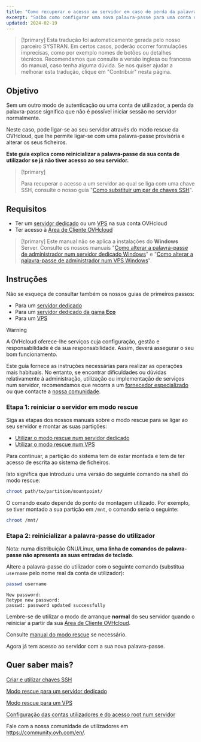 ```yaml
---
title: "Como recuperar o acesso ao servidor em caso de perda da palavra-passe do utilizador"
excerpt: "Saiba como configurar uma nova palavra-passe para uma conta de utilizador num sistema operativo GNU/Linux com o modo rescue OVHcloud"
updated: 2024-02-19
---
```


> [!primary]
> Esta tradução foi automaticamente gerada pelo nosso parceiro SYSTRAN. Em certos casos, poderão ocorrer formulações imprecisas, como por exemplo nomes de botões ou detalhes técnicos. Recomendamos que consulte a versão inglesa ou francesa do manual, caso tenha alguma dúvida. Se nos quiser ajudar a melhorar esta tradução, clique em "Contribuir" nesta página.
>

## Objetivo

Sem um outro modo de autenticação ou uma conta de utilizador, a perda da palavra-passe significa que não é possível iniciar sessão no servidor normalmente.

Neste caso, pode ligar-se ao seu servidor através do modo rescue da OVHcloud, que lhe permite ligar-se com uma palavra-passe provisória e alterar os seus ficheiros.

**Este guia explica como reinicializar a palavra-passe da sua conta de utilizador se já não tiver acesso ao seu servidor.**

> [!primary]
>
> Para recuperar o acesso a um servidor ao qual se liga com uma chave SSH, consulte o nosso guia "[Como substituir um par de chaves SSH](/pages/bare_metal_cloud/dedicated_servers/replacing-lost-ssh-key)".
>

## Requisitos

- Ter um [servidor dedicado](/links/bare-metal/bare-metal) ou um [VPS](https://www.ovhcloud.com/pt/vps/) na sua conta OVHcloud
- Ter acesso à [Área de Cliente OVHcloud](/links/manager)

> [!primary]
> Este manual não se aplica a instalações do **Windows** Server. Consulte os nossos manuais "[Como alterar a palavra-passe de administrador num servidor dedicado Windows](/pages/bare_metal_cloud/dedicated_servers/rcw-changing-admin-password-on-windows)" e "[Como alterar a palavra-passe de administrador num VPS Windows](/pages/bare_metal_cloud/virtual_private_servers/resetting_a_windows_password)".
>

## Instruções

Não se esqueça de consultar também os nossos guias de primeiros passos:

- Para um [servidor dedicado](/pages/bare_metal_cloud/dedicated_servers/getting-started-with-dedicated-server)
- Para um [servidor dedicado da gama **Eco**](/pages/bare_metal_cloud/dedicated_servers/getting-started-with-dedicated-server-eco)
- Para um [VPS](/pages/bare_metal_cloud/virtual_private_servers/starting_with_a_vps)

> [!warning]
>
> A OVHcloud oferece-lhe serviços cuja configuração, gestão e responsabilidade é da sua responsabilidade. Assim, deverá assegurar o seu bom funcionamento.
>
> Este guia fornece as instruções necessárias para realizar as operações mais habituais. No entanto, se encontrar dificuldades ou dúvidas relativamente à administração, utilização ou implementação de serviços num servidor, recomendamos que recorra a um [fornecedor especializado](/links/partner) ou que contacte a [nossa comunidade](https://community.ovh.com/en/).
>

<a name="step1"></a>

### Etapa 1: reiniciar o servidor em modo rescue

Siga as etapas dos nossos manuais sobre o modo rescue para se ligar ao seu servidor e montar as suas partições:

- [Utilizar o modo rescue num servidor dedicado](/pages/bare_metal_cloud/dedicated_servers/rescue_mode)
- [Utilizar o modo rescue num VPS](/pages/bare_metal_cloud/virtual_private_servers/rescue)

Para continuar, a partição do sistema tem de estar montada e tem de ter acesso de escrita ao sistema de ficheiros.

Isto significa que introduziu uma versão do seguinte comando na shell do modo rescue:

```bash
chroot path/to/partition/mountpoint/
```

O comando exato depende do ponto de montagem utilizado. Por exemplo, se tiver montado a sua partição em `/mnt`, o comando seria o seguinte:

```bash
chroot /mnt/
```

### Etapa 2: reinicializar a palavra-passe do utilizador

Nota: numa distribuição GNU/Linux, **uma linha de comandos de palavra-passe não apresenta as suas entradas de teclado**.

Altere a palavra-passe do utilizador com o seguinte comando (substitua `username` pelo nome real da conta de utilizador):

```bash
passwd username
```

```text
New password: 
Retype new password:
passwd: password updated successfully
```

Lembre-se de utilizar o modo de arranque **normal** do seu servidor quando o reiniciar a partir da sua [Área de Cliente OVHcloud](/links/manager).

Consulte [manual do modo rescue](#step1) se necessário.

Agora já tem acesso ao servidor com a sua nova palavra-passe.

## Quer saber mais?

[Criar e utilizar chaves SSH](/pages/bare_metal_cloud/dedicated_servers/creating-ssh-keys-dedicated)

[Modo rescue para um servidor dedicado](/pages/bare_metal_cloud/dedicated_servers/rescue_mode)

[Modo rescue para um VPS](/pages/bare_metal_cloud/virtual_private_servers/rescue)

[Configuração das contas utilizadores e do acesso root num servidor](/pages/bare_metal_cloud/dedicated_servers/changing_root_password_linux_ds)

Fale com a nossa comunidade de utilizadores em <https://community.ovh.com/en/>.